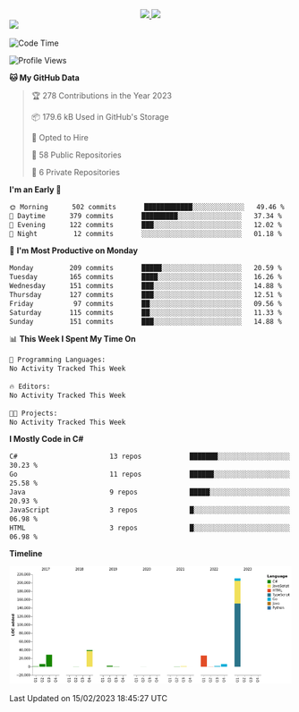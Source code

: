<div align="center">
  <a href="https://github.com/arielsrv">
    <img height="180em" src="https://github-readme-stats.vercel.app/api?username=arielsrv&show_icons=true&theme=radical&include_all_commits=true&count_private=true"/>
    <img height="180em" src="https://github-readme-stats.vercel.app/api/top-langs/?username=arielsrv&layout=compact&langs_count=10&theme=radical"/>
 </a>
</div>

<div>
  <a href="https://www.linkedin.com/in/arielpineiro/" target="_blank">
    <img src="https://img.shields.io/badge/-LinkedIn-%230077B5?style=for-the-badge&logo=linkedin&logoColor=white" target="_blank">
  </a>
</div>

<!--START_SECTION:waka-->
![Code Time](http://img.shields.io/badge/Code%20Time-0%20secs-blue)

![Profile Views](http://img.shields.io/badge/Profile%20Views-0-blue)

**🐱 My GitHub Data** 

> 🏆 278 Contributions in the Year 2023
 > 
> 📦 179.6 kB Used in GitHub's Storage 
 > 
> 💼 Opted to Hire
 > 
> 📜 58 Public Repositories 
 > 
> 🔑 6 Private Repositories  
 > 
**I'm an Early 🐤** 

```text
🌞 Morning      502 commits       ████████████░░░░░░░░░░░░░   49.46 % 
🌆 Daytime      379 commits       █████████░░░░░░░░░░░░░░░░   37.34 % 
🌃 Evening      122 commits       ███░░░░░░░░░░░░░░░░░░░░░░   12.02 % 
🌙 Night         12 commits       ░░░░░░░░░░░░░░░░░░░░░░░░░   01.18 % 

```
📅 **I'm Most Productive on Monday** 

```text
Monday         209 commits       █████░░░░░░░░░░░░░░░░░░░░   20.59 % 
Tuesday        165 commits       ████░░░░░░░░░░░░░░░░░░░░░   16.26 % 
Wednesday      151 commits       ███░░░░░░░░░░░░░░░░░░░░░░   14.88 % 
Thursday       127 commits       ███░░░░░░░░░░░░░░░░░░░░░░   12.51 % 
Friday          97 commits       ██░░░░░░░░░░░░░░░░░░░░░░░   09.56 % 
Saturday       115 commits       ██░░░░░░░░░░░░░░░░░░░░░░░   11.33 % 
Sunday         151 commits       ███░░░░░░░░░░░░░░░░░░░░░░   14.88 % 

```


📊 **This Week I Spent My Time On** 

```text
💬 Programming Languages: 
No Activity Tracked This Week

🔥 Editors: 
No Activity Tracked This Week

🐱‍💻 Projects: 
No Activity Tracked This Week

```

**I Mostly Code in C#** 

```text
C#                       13 repos            ███████░░░░░░░░░░░░░░░░░░   30.23 % 
Go                       11 repos            ██████░░░░░░░░░░░░░░░░░░░   25.58 % 
Java                     9 repos             █████░░░░░░░░░░░░░░░░░░░░   20.93 % 
JavaScript               3 repos             █░░░░░░░░░░░░░░░░░░░░░░░░   06.98 % 
HTML                     3 repos             █░░░░░░░░░░░░░░░░░░░░░░░░   06.98 % 

```


**Timeline**

![Chart not found](https://raw.githubusercontent.com/arielsrv/arielsrv/main/charts/bar_graph.png) 


 Last Updated on 15/02/2023 18:45:27 UTC
<!--END_SECTION:waka-->
